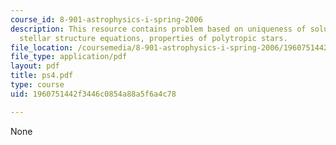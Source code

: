 ```yaml
---
course_id: 8-901-astrophysics-i-spring-2006
description: This resource contains problem based on uniqueness of solutions to the
  stellar structure equations, properties of polytropic stars.
file_location: /coursemedia/8-901-astrophysics-i-spring-2006/1960751442f3446c0854a88a5f6a4c78_ps4.pdf
file_type: application/pdf
layout: pdf
title: ps4.pdf
type: course
uid: 1960751442f3446c0854a88a5f6a4c78

---
```

None